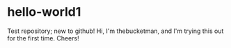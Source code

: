 # hello-world1
Test repository; new to github!
Hi, I'm thebucketman, and I'm trying this out for the first time. Cheers!
